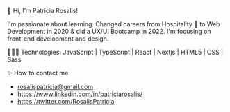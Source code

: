 👋 Hi, I’m Patricia Rosalis! 

I'm passionate about learning. Changed careers from Hospitality 🏨 to Web Development in 2020 & did a UX/UI Bootcamp in 2022. 
I'm focusing on front-end development and design.

👩🏼‍💻 Technologies: 
JavaScript | TypeScript | React | Nextjs | HTML5 | CSS | Sass


✨ How to contact me:
- rosalispatricia@gmail.com
- https://www.linkedin.com/in/patriciarosalis/
- https://twitter.com/RosalisPatricia
